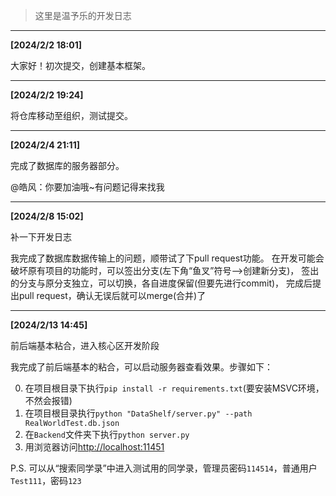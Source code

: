 > 这里是温予乐的开发日志

---

**[2024/2/2 18:01]**

大家好！初次提交，创建基本框架。

---

**[2024/2/2 19:24]**

将仓库移动至组织，测试提交。

---

**[2024/2/4 21:11]**

完成了数据库的服务器部分。

@皓风：你要加油哦~有问题记得来找我

---

**[2024/2/8 15:02]**

补一下开发日志

我完成了数据库数据传输上的问题，顺带试了下pull request功能。
在开发可能会破坏原有项目的功能时，可以签出分支(左下角“鱼叉”符号-->创建新分支)，
签出的分支与原分支独立，可以切换，各自进度保留(但要先进行commit)，
完成后提出pull request，确认无误后就可以merge(合并)了

---

**[2024/2/13 14:45]**

前后端基本粘合，进入核心区开发阶段

我完成了前后端基本的粘合，可以启动服务器查看效果。步骤如下：

0. 在项目根目录下执行`pip install -r requirements.txt`(要安装MSVC环境，不然会报错)
1. 在项目根目录执行`python "DataShelf/server.py" --path RealWorldTest.db.json`
2. 在`Backend`文件夹下执行`python server.py`
3. 用浏览器访问[http://localhost:11451](http://localhost:11451)

P.S. 可以从“搜索同学录”中进入测试用的同学录，管理员密码`114514`，普通用户`Test111`，密码`123`
